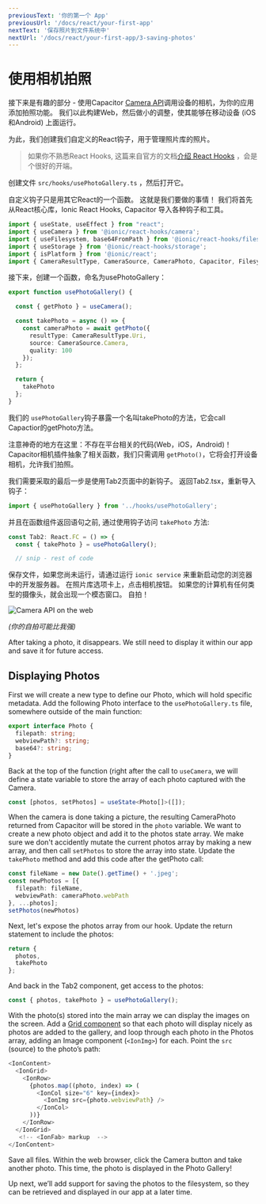 ```yaml
---
previousText: '你的第一个 App'
previousUrl: '/docs/react/your-first-app'
nextText: '保存照片到文件系统中'
nextUrl: '/docs/react/your-first-app/3-saving-photos'
---
```


# 使用相机拍照

接下来是有趣的部分 - 使用Capacitor [Camera API](https://capacitor.ionicframework.com/docs/apis/camera)调用设备的相机，为你的应用添加拍照功能。 我们以此构建Web，然后做小的调整，使其能够在移动设备 (iOS和Android) 上面运行。

为此，我们创建我们自定义的React钩子，用于管理照片库的照片。

> 如果你不熟悉React Hooks, 这篇来自官方的文档[介绍 React Hooks](https://reactjs.org/docs/hooks-intro.html) ，会是个很好的开端。

创建文件 `src/hooks/usePhotoGallery.ts` ，然后打开它。

自定义钩子只是用其它React的一个函数。 这就是我们要做的事情！ 我们将首先从React核心库，Ionic React Hooks, Capacitor 导入各种钩子和工具。

```typescript
import { useState, useEffect } from "react";
import { useCamera } from '@ionic/react-hooks/camera';
import { useFilesystem, base64FromPath } from '@ionic/react-hooks/filesystem';
import { useStorage } from '@ionic/react-hooks/storage';
import { isPlatform } from '@ionic/react';
import { CameraResultType, CameraSource, CameraPhoto, Capacitor, FilesystemDirectory } from "@capacitor/core";
```
接下来，创建一个函数，命名为usePhotoGallery：

```typescript
export function usePhotoGallery() {

  const { getPhoto } = useCamera();

  const takePhoto = async () => {
    const cameraPhoto = await getPhoto({
      resultType: CameraResultType.Uri,
      source: CameraSource.Camera,
      quality: 100
    });
  };

  return {
    takePhoto
  };
}
```

我们的 `usePhotoGallery`钩子暴露一个名叫takePhoto的方法，它会call Capactior的getPhoto方法。

注意神奇的地方在这里：不存在平台相关的代码(Web，iOS，Android)！ Capacitor相机插件抽象了相关函数，我们只需调用 `getPhoto()`，它将会打开设备相机，允许我们拍照。

我们需要采取的最后一步是使用Tab2页面中的新钩子。 返回Tab2.tsx，重新导入钩子：

```typescript
import { usePhotoGallery } from '../hooks/usePhotoGallery';
```

并且在函数组件返回语句之前, 通过使用钩子访问 ` takePhoto ` 方法:

```typescript
const Tab2: React.FC = () => {
  const { takePhoto } = usePhotoGallery();

  // snip - rest of code
```

保存文件，如果您尚未运行，请通过运行 `ionic service` 来重新启动您的浏览器中的开发服务器。 在照片库选项卡上，点击相机按钮。 如果您的计算机有任何类型的摄像头，就会出现一个模态窗口。 自拍！

![Camera API on the web](/docs/assets/img/guides/first-app-cap-ng/camera-web.png)

_(你的自拍可能比我强)_

After taking a photo, it disappears. We still need to display it within our app and save it for future access.

## Displaying Photos

First we will create a new type to define our Photo, which will hold specific metadata. Add the following Photo interface to the `usePhotoGallery.ts` file, somewhere outside of the main function:

```typescript
export interface Photo {
  filepath: string;
  webviewPath?: string;
  base64?: string;
}
```

Back at the top of the function (right after the call to `useCamera`, we will define a state variable to store the array of each photo captured with the Camera.

```typescript
const [photos, setPhotos] = useState<Photo[]>([]);
```

When the camera is done taking a picture, the resulting CameraPhoto returned from Capacitor will be stored in the `photo` variable. We want to create a new photo object and add it to the photos state array. We make sure we don't accidently mutate the current photos array by making a new array, and then call `setPhotos` to store the array into state. Update the `takePhoto` method and add this code after the getPhoto call:

```typescript
const fileName = new Date().getTime() + '.jpeg';
const newPhotos = [{
  filepath: fileName,
  webviewPath: cameraPhoto.webPath
}, ...photos];
setPhotos(newPhotos)
```

Next, let's expose the photos array from our hook. Update the return statement to include the photos:

```typescript
return {
  photos,
  takePhoto
};
```

And back in the Tab2 component, get access to the photos:

```typescript
const { photos, takePhoto } = usePhotoGallery();
```

With the photo(s) stored into the main array we can display the images on the screen. Add a [Grid component](https://ionicframework.com/docs/api/grid) so that each photo will display nicely as photos are added to the gallery, and loop through each photo in the Photos array, adding an Image component (`<IonImg>`) for each. Point the `src` (source) to the photo’s path:

```typescript
<IonContent>
  <IonGrid>
    <IonRow>
      {photos.map((photo, index) => (
        <IonCol size="6" key={index}>
          <IonImg src={photo.webviewPath} />
        </IonCol>
      ))}
    </IonRow>
  </IonGrid>
   <!-- <IonFab> markup  -->
</IonContent>
```

Save all files. Within the web browser, click the Camera button and take another photo. This time, the photo is displayed in the Photo Gallery!

Up next, we’ll add support for saving the photos to the filesystem, so they can be retrieved and displayed in our app at a later time.
